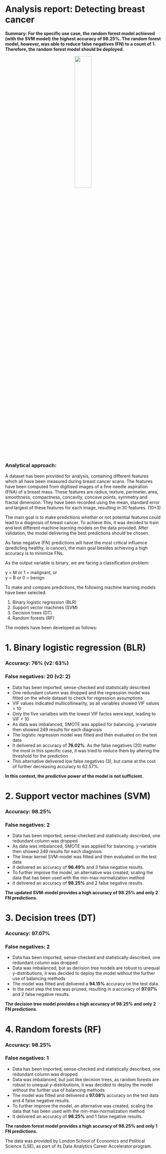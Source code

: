 # Analysis report: Detecting breast cancer

**Summary: For the specific use case, the random forest model achieved (with the SVM model)**
**the highest accuracy of 98.25%. The random forest model, however, was able to reduce false**
**negatives (FN) to a count of 1. Therefore, the random forest model should be deployed.**


<p align="center" width="100%">
    <img width="33%" src="https://github.com/chrdtr/detecting_breast_cancer/assets/124095561/15f0af52-d4ff-4ef4-b614-b6d7bed131c7"> 
</p>


### Analytical approach:

A dataset has been provided for analysis, containing different features which all have been measured during breast
cancer scans. The features have been computed from digitised images of a fine needle aspiration (FNA) of a breast mass.
These features are radius, texture, perimeter, area, smoothness, compactness, concavity, concave points, symmetry and fractal dimension.
They have been recorded using the mean, standard error and largest of these features for each image, resulting in 30 features. (10*3)

The main goal is to make predictions whether or not potential features could lead to a diagnosis of breast cancer. To 
achieve this, it was decided to train and test different machine learning models on the data provided. After validation,
the model delivering the best predictions should be chosen. 

As false negative (FN) predictions will have the most critical influence (predicting healthy, is cancer), the
main goal besides achieving a high accuracy is to minimize FNs.

As the output variable is binary, we are facing a classification problem:
  
  y = M or 1 = malignant, or<br>
  y = B or 0 = benign

To make and compare predictions, the following machine learning models have been selected:

  1. Binary logistic regression (BLR)
  2. Support vector machines (SVM)
  3. Decision trees (DT)
  4. Random forests (RF)

The models have been developed as follows:

# 1. Binary logistic regression (BLR)
  ### Accuracy: 76% (v2: 63%)
  ### False negatives: 20 (v2: 2)
  
   - Data has been imported, sense-checked and statistically described
   - One redundant column was dropped and the regression model was fitted on the
     whole dataset to check for regression assumptions
   - VIF values indicated multicollinearity, as all variables showed VIF values > 10
   - Only the five varialbes with the lowest VIF factos were kept, leading to VIF < 10
   - As data was imbalanced, SMOTE was applied for balancing. y-variable then showed 249
     results for each diagnosis
   - The logistic regression model was fitted and then evaluated on the test data
   - It delivered an accuracy of <b>76.02%</b>. As the false negatives (20) matter the most in this specific
     case, it was tried to reduce them by altering the threshold for the prediction
   - This alternative delivered low false negatives (3), but came at the cost of further
     decreasing accuracy to 62.57%.

<b>In this context, the predictive power of the model is not sufficient.</b>

 # 2. Support vector machines (SVM)
   ### Accuracy: 98.25%
   ### False negatives: 2

   - Data has been imported, sense-checked and statistically described, one redundant column was dropped
   - As data was imbalanced, SMOTE was applied for balancing. y-variable then showed 249
     results for each diagnosis
   - The linear kernel SVM-model was fitted and then evaluated on the test data
   - It delivered an accuracy of <b>96.49%</b> and 3 false negative results.
   - To further improve the model, an alternative was created, scaling the data that
     has been used with the min-max-normalization method
   - It delivered an accuracy of <b>98.25%</b> and 2 false negative results.

<b>The updated SVM-model provides a high accuracy of 98.25% and only 2 FN predictions.</b>
 
 # 3. Decision trees (DT)
   ### Accuracy: 97.07%
   ### False negatives: 2

  - Data has been imported, sense-checked and statistically described, one redundant column was dropped
  - Data was imbalanced, but as decision tree models are robust to unequal y-distributions, it was
    decided to deploy the model without the further use of balancing methods
  - The model was fitted and delivered a <b>94.15%</b> accuracy on the test data.
  - In the next step the tree was pruned, resulting in a accuracy of <b>97.07%</b> and 2 false negative results.

<b>The decision tree model provides a high accuracy of 98.25% and only 2 FN predictions.</b>

 
 # 4. Random forests (RF)
   ### Accuracy: 98.25%
   ### False negatives: 1
   
- Data has been imported, sense-checked and statistically described, one redundant column was dropped
- Data was imbalanced, but just like decision trees, as random forests are robust to unequal y-distributions,
  it was decided to deploy the model without the further use of balancing methods
- The model was fitted and delivered a <b>97.08%</b> accuracy on the test data and 4 false negative results.
- To further improve the model, an alternative was created, scaling the data that
  has been used with the min-max-normalization method
- It delivered an accuracy of <b>98.25%</b> and 1 false negative results.

<b>The random forest model provides a high accuracy of 98.25% and only 1 FN predictions.</b>













The data was provided by London School of Economics and Political Science (LSE), as part of its Data Analytics Career Accelerator program.
